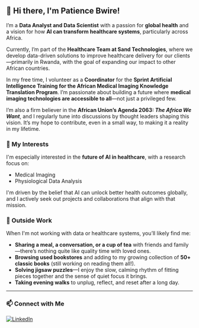 ## 👋 Hi there, I'm Patience Bwire!

I’m a **Data Analyst and Data Scientist** with a passion for **global health** and a vision for how **AI can transform healthcare systems**, particularly across Africa.

Currently, I’m part of the **Healthcare Team at Sand Technologies**, where we develop data-driven solutions to improve healthcare delivery for our clients—primarily in Rwanda, with the goal of expanding our impact to other African countries.

In my free time, I volunteer as a **Coordinator** for the **Sprint Artificial Intelligence Training for the African Medical Imaging Knowledge Translation Program**. I’m passionate about building a future where **medical imaging technologies are accessible to all**—not just a privileged few.

I’m also a firm believer in the **African Union’s Agenda 2063: *The Africa We Want***, and I regularly tune into discussions by thought leaders shaping this vision. It’s my hope to contribute, even in a small way, to making it a reality in my lifetime.

### 🧠 My Interests

I'm especially interested in the **future of AI in healthcare**, with a research focus on:

* Medical Imaging
* Physiological Data Analysis

I'm driven by the belief that AI can unlock better health outcomes globally, and I actively seek out projects and collaborations that align with that mission.

### 🎨 Outside Work

When I'm not working with data or healthcare systems, you’ll likely find me:
* **Sharing a meal, a conversation, or a cup of tea** with friends and family—there’s nothing quite like quality time with loved ones.
* **Browsing used bookstores** and adding to my growing collection of **50+ classic books** (still working on reading them all!).
* **Solving jigsaw puzzles**—I enjoy the slow, calming rhythm of fitting pieces together and the sense of quiet focus it brings.
* **Taking evening walks** to unplug, reflect, and reset after a long day.
---

### 📫 Connect with Me
[![LinkedIn](https://img.shields.io/badge/LinkedIn-blue?logo=linkedin&style=flat-square)](https://www.linkedin.com/in/patience-bwire)

